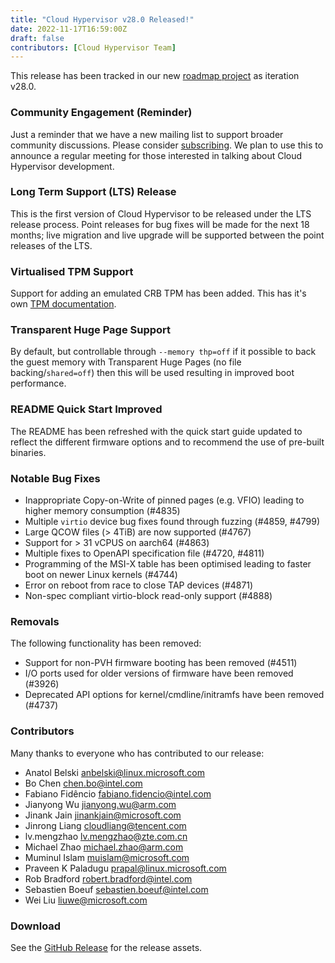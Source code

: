 ```yaml
---
title: "Cloud Hypervisor v28.0 Released!"
date: 2022-11-17T16:59:00Z
draft: false
contributors: [Cloud Hypervisor Team]
---
```

This release has been tracked in our new [roadmap project](https://github.com/orgs/cloud-hypervisor/projects/6) as iteration v28.0.

### Community Engagement (Reminder)

Just a reminder that we have a new mailing list to support broader community discussions.  Please consider [subscribing](https://lists.cloudhypervisor.org/g/dev/). We plan to use this to announce a regular meeting for those interested in talking about Cloud
Hypervisor development.

### Long Term Support (LTS) Release

This is the first version of Cloud Hypervisor to be released under the LTS release process. Point releases for bug fixes will be made for the next 18 months; live migration and live upgrade will be supported between the point releases of the LTS.

### Virtualised TPM Support

Support for adding an emulated CRB TPM has been added. This has it's own [TPM documentation](docs/tpm.md).

### Transparent Huge Page Support

By default, but controllable through `--memory thp=off` if it possible to back the guest memory with Transparent Huge Pages (no file backing/`shared=off`) then this will be used resulting in improved boot performance.

### README Quick Start Improved

The README has been refreshed with the quick start guide updated to reflect the different firmware options and to recommend the use of pre-built binaries.

### Notable Bug Fixes

* Inappropriate Copy-on-Write of pinned pages (e.g. VFIO) leading to higher
  memory consumption (#4835)
* Multiple `virtio` device bug fixes found through fuzzing (#4859, #4799)
* Large QCOW files (> 4TiB) are now supported (#4767)
* Support for > 31 vCPUS on aarch64 (#4863)
* Multiple fixes to OpenAPI specification file (#4720, #4811)
* Programming of the MSI-X table has been optimised leading to faster boot on
  newer Linux kernels (#4744)
* Error on reboot from race to close TAP devices (#4871)
* Non-spec compliant virtio-block read-only support (#4888)
  
### Removals

The following functionality has been removed:

* Support for non-PVH firmware booting has been removed (#4511)
* I/O ports used for older versions of firmware have been removed (#3926)
* Deprecated API options for kernel/cmdline/initramfs have been removed (#4737)
 
### Contributors

Many thanks to everyone who has contributed to our release:

* Anatol Belski <anbelski@linux.microsoft.com>
* Bo Chen <chen.bo@intel.com>
* Fabiano Fidêncio <fabiano.fidencio@intel.com>
* Jianyong Wu <jianyong.wu@arm.com>
* Jinank Jain <jinankjain@microsoft.com>
* Jinrong Liang <cloudliang@tencent.com>
* lv.mengzhao <lv.mengzhao@zte.com.cn>
* Michael Zhao <michael.zhao@arm.com>
* Muminul Islam <muislam@microsoft.com>
* Praveen K Paladugu <prapal@linux.microsoft.com>
* Rob Bradford <robert.bradford@intel.com>
* Sebastien Boeuf <sebastien.boeuf@intel.com>
* Wei Liu <liuwe@microsoft.com>
### Download
 See the <a href="https://github.com/cloud-hypervisor/cloud-hypervisor/releases/tag/v28.0">GitHub Release</a> for the release assets.
